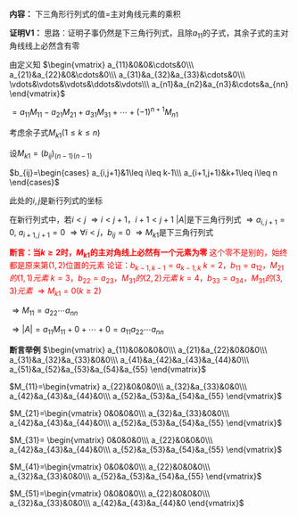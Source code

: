 ﻿**内容：**
下三角形行列式的值$=$主对角线元素的乘积

**证明V1：**
思路：证明子事仍然是下三角行列式，且除$a_{11}$的子式，其余子式的主对角线线上必然含有零

由定义知
$\begin{vmatrix}
a_{11}&0&0&\cdots&0\\\ 
a_{21}&a_{22}&0&\cdots&0\\\ 
a_{31}&a_{32}&a_{33}&\cdots&0\\\ 
\vdots&\vdots&\vdots&\ddots&\vdots\\\ 
a_{n1}&a_{n2}&a_{n3}&\cdots&a_{nn}
\end{vmatrix}$

$=a_{11}M_{11}-a_{21}M_{21}+a_{31}M_{31}+\cdots+(-1)^{n+1}M_{n1}$

考虑余子式$M_{k1}(1\leq k\leq n)$

设$M_{k1}=(b_{ij})_{(n-1)(n-1)}$

$b_{ij}=\begin{cases}
a_{i,j+1}&1\leq i\leq k-1\\\ 
a_{i+1,j+1}&k+1\leq i\leq n
\end{cases}$

此处的$i,j$是新行列式的坐标

在新行列式中，若$i<j$
$\Rightarrow i<j+1，i+1<j+1$
$|A|$是下三角行列式
$\Rightarrow a_{i,j+1}=0,\ a_{i+1,j+1}=0$
$\Rightarrow\forall i<j，b_{ij}=0$
$\Rightarrow M_{k1}$是下三角行列式

<font color=red>**断言：当$k\geq2$时，$M_{k1}$的主对角线上必然有一个元素为零**
这个零不是别的，始终都是原来第$(1,2)$位置的元素
论证：$b_{k-1,k-1}=a_{k-1,k}$
$k=2，b_{11}=a_{12}，M_{21}的(1,1)元素$
$k=3，b_{22}=a_{23}，M_{31}的(2,2)元素$
$k=4，b_{33}=a_{34}，M_{31}的(3,3)元素$
$\Rightarrow M_{k1}=0(k\geq2)$
</font>

$\Rightarrow M_{11}=a_{22}\cdots a_{nn}$

$\Rightarrow |A|=a_{11}M_{11}+0+\cdots+0=a_{11}a_{22}\cdots a_{nn}$

**断言举例**
$\begin{vmatrix}
a_{11}&0&0&0&0\\\ 
a_{21}&a_{22}&0&0&0\\\ 
a_{31}&a_{32}&a_{33}&0&0\\\ 
a_{41}&a_{42}&a_{43}&a_{44}&0\\\ 
a_{51}&a_{52}&a_{53}&a_{54}&a_{55}
\end{vmatrix}$

$M_{11}=\begin{vmatrix}
a_{22}&0&0&0\\\ 
a_{32}&a_{33}&0&0\\\ 
a_{42}&a_{43}&a_{44}&0\\\ 
a_{52}&a_{53}&a_{54}&a_{55}
\end{vmatrix}$

$M_{21}=\begin{vmatrix}
0&0&0&0\\\ 
a_{32}&a_{33}&0&0\\\ 
a_{42}&a_{43}&a_{44}&0\\\ 
a_{52}&a_{53}&a_{54}&a_{55}
\end{vmatrix}$

$M_{31}=
\begin{vmatrix}
0&0&0&0\\\ 
a_{22}&0&0&0\\\ 
a_{42}&a_{43}&a_{44}&0\\\ 
a_{52}&a_{53}&a_{54}&a_{55}
\end{vmatrix}$

$M_{41}=\begin{vmatrix}
0&0&0&0\\\ 
a_{22}&0&0&0\\\ 
a_{32}&a_{33}&0&0\\\ 
a_{52}&a_{53}&a_{54}&a_{55}
\end{vmatrix}$

$M_{51}=\begin{vmatrix}
0&0&0&0\\\ 
a_{22}&0&0&0\\\ 
a_{32}&a_{33}&0&0\\\ 
a_{42}&a_{43}&a_{44}&0
\end{vmatrix}$
